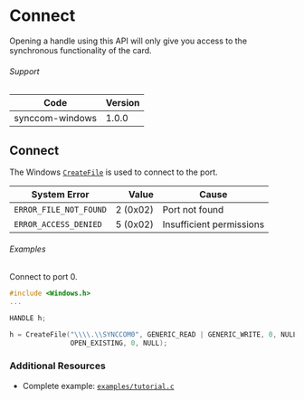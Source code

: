 # Connect

Opening a handle using this API will only give you access to the synchronous functionality of the card.

###### Support
| Code | Version |
| ---- | ------- |
| synccom-windows | 1.0.0 |


## Connect
The Windows [`CreateFile`](http://msdn.microsoft.com/en-us/library/windows/desktop/aa363858.aspx) is used to connect to the port.

| System Error | Value | Cause |
| ------------ | -----:| ----- |
| `ERROR_FILE_NOT_FOUND` | 2 (0x02) | Port not found |
| `ERROR_ACCESS_DENIED` | 5 (0x02) | Insufficient permissions |

###### Examples
Connect to port 0.
```c
#include <Windows.h>
...

HANDLE h;

h = CreateFile("\\\\.\\SYNCCOM0", GENERIC_READ | GENERIC_WRITE, 0, NULL,
               OPEN_EXISTING, 0, NULL);
```


### Additional Resources
- Complete example: [`examples/tutorial.c`](../examples/tutorial.c)